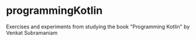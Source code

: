 # programmingKotlin
Exercises and experiments from studying the book "Programming Kotlin" by Venkat Subramaniam
